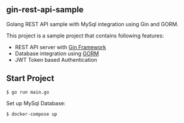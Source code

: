 ## gin-rest-api-sample
Golang REST API sample with MySql integration using Gin and GORM.

This project is a sample project that contains following features:

- REST API server with [Gin Framework](https://github.com/gin-gonic/gin)
- Database integration using [GORM](http://gorm.io/)
- JWT Token based Authentication

## Start Project

```
$ go run main.go
```

Set up MySql Database:

```
$ docker-compose up
```